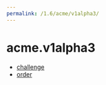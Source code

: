 ```yaml
---
permalink: /1.6/acme/v1alpha3/
---
```


# acme.v1alpha3



* [challenge](challenge.md)
* [order](order.md)